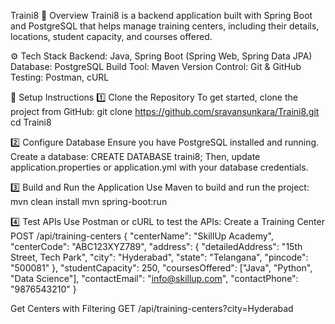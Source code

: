 Traini8
📌 Overview
Traini8 is a backend application built with Spring Boot and PostgreSQL that helps manage training centers, including their details, locations, student capacity, and courses offered.

⚙️ Tech Stack
Backend: Java, Spring Boot (Spring Web, Spring Data JPA)
Database: PostgreSQL
Build Tool: Maven
Version Control: Git & GitHub
Testing: Postman, cURL

📌 Setup Instructions
1️⃣ Clone the Repository
To get started, clone the project from GitHub:
git clone https://github.com/sravansunkara/Traini8.git
cd Traini8

2️⃣ Configure Database
Ensure you have PostgreSQL installed and running. Create a database:
CREATE DATABASE traini8;
Then, update application.properties or application.yml with your database credentials.

3️⃣ Build and Run the Application
Use Maven to build and run the project:
mvn clean install
mvn spring-boot:run

4️⃣ Test APIs
Use Postman or cURL to test the APIs:
Create a Training Center
POST /api/training-centers
{
  "centerName": "SkillUp Academy",
  "centerCode": "ABC123XYZ789",
  "address": {
    "detailedAddress": "15th Street, Tech Park",
    "city": "Hyderabad",
    "state": "Telangana",
    "pincode": "500081"
  },
  "studentCapacity": 250,
  "coursesOffered": ["Java", "Python", "Data Science"],
  "contactEmail": "info@skillup.com",
  "contactPhone": "9876543210"
}

Get Centers with Filtering
GET /api/training-centers?city=Hyderabad
